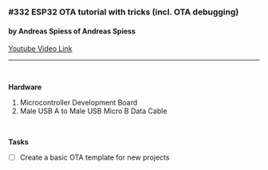 ### **#332 ESP32 OTA tutorial with tricks (incl. OTA debugging)**
#### by Andreas Spiess of Andreas Spiess

[Youtube Video Link][Andreas Spiess]

---


<br  />

**Hardware**
1. Microcontroller Development Board
1. Male USB A to Male USB Micro B Data Cable


<br  />

**Tasks**
* [ ] Create a basic OTA template for new projects


<!-- Reusable and Invisible URL Definitions  -->
[Github]: https://github.com
[Andreas Spiess]: https://www.youtube.com/watch?v=1pwqS_NUG7Q